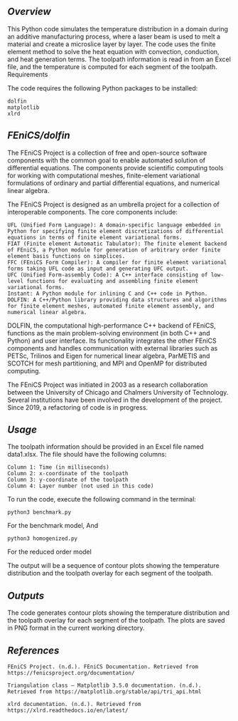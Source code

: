 ## *Overview*

This Python code simulates the temperature distribution in a domain during an additive manufacturing process, where a laser beam is used to melt a material and create a microslice layer by layer. The code uses the finite element method to solve the heat equation with convection, conduction, and heat generation terms. The toolpath information is read in from an Excel file, and the temperature is computed for each segment of the toolpath.
Requirements

The code requires the following Python packages to be installed:

    dolfin
    matplotlib
    xlrd

## *FEniCS/dolfin*

The FEniCS Project is a collection of free and open-source software components with the common goal to enable automated solution of differential equations. The components provide scientific computing tools for working with computational meshes, finite-element variational formulations of ordinary and partial differential equations, and numerical linear algebra.

The FEniCS Project is designed as an umbrella project for a collection of interoperable components. The core components include:

    UFL (Unified Form Language): A domain-specific language embedded in Python for specifying finite element discretizations of differential equations in terms of finite element variational forms.
    FIAT (Finite element Automatic Tabulator): The finite element backend of FEniCS, a Python module for generation of arbitrary order finite element basis functions on simplices.
    FFC (FEniCS Form Compiler): A compiler for finite element variational forms taking UFL code as input and generating UFC output.
    UFC (Unified Form-assembly Code): A C++ interface consisting of low-level functions for evaluating and assembling finite element variational forms.
    Instant: A Python module for inlining C and C++ code in Python.
    DOLFIN: A C++/Python library providing data structures and algorithms for finite element meshes, automated finite element assembly, and numerical linear algebra.

DOLFIN, the computational high-performance C++ backend of FEniCS, functions as the main problem-solving environment (in both C++ and Python) and user interface. Its functionality integrates the other FEniCS components and handles communication with external libraries such as PETSc, Trilinos and Eigen for numerical linear algebra, ParMETIS and SCOTCH for mesh partitioning, and MPI and OpenMP for distributed computing.

The FEniCS Project was initiated in 2003 as a research collaboration between the University of Chicago and Chalmers University of Technology. Several institutions have been involved in the development of the project. Since 2019, a refactoring of code is in progress.

## *Usage*

The toolpath information should be provided in an Excel file named data1.xlsx. The file should have the following columns:

    Column 1: Time (in milliseconds)
    Column 2: x-coordinate of the toolpath
    Column 3: y-coordinate of the toolpath
    Column 4: Layer number (not used in this code)

To run the code, execute the following command in the terminal:

    python3 benchmark.py

For the benchmark model, And

    python3 homogenized.py

For the reduced order model

The output will be a sequence of contour plots showing the temperature distribution and the toolpath overlay for each segment of the toolpath.

## *Outputs*

The code generates contour plots showing the temperature distribution and the toolpath overlay for each segment of the toolpath. The plots are saved in PNG format in the current working directory.

## *References*

    FEniCS Project. (n.d.). FEniCS Documentation. Retrieved from https://fenicsproject.org/documentation/
    
    Triangulation class — Matplotlib 3.5.0 documentation. (n.d.). Retrieved from https://matplotlib.org/stable/api/tri_api.html
    
    xlrd documentation. (n.d.). Retrieved from https://xlrd.readthedocs.io/en/latest/


